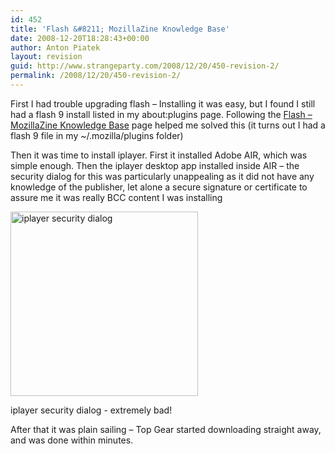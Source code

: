 ```yaml
---
id: 452
title: 'Flash &#8211; MozillaZine Knowledge Base'
date: 2008-12-20T18:28:43+00:00
author: Anton Piatek
layout: revision
guid: http://www.strangeparty.com/2008/12/20/450-revision-2/
permalink: /2008/12/20/450-revision-2/
---
```

First I had trouble upgrading flash &#8211; Installing it was easy, but I found I still had a flash 9 install listed in my about:plugins page. Following the [Flash &#8211; MozillaZine Knowledge Base](http://kb.mozillazine.org/Macromedia_Flash#Linux_and_Solaris) page helped me solved this (it turns out I had a flash 9 file in my ~/.mozilla/plugins folder)

Then it was time to install iplayer. First it installed Adobe AIR, which was simple enough. Then the iplayer desktop app installed inside AIR &#8211; the security dialog for this was particularly unappealing as it did not have any knowledge of the publisher, let alone a secure signature or certificate to assure me it was really BCC content I was installing

<div id="attachment_449" style="width: 310px" class="wp-caption alignnone">
  <img aria-describedby="caption-attachment-449" class="size-medium wp-image-449" title="iplayer security dialog" src="http://www.strangeparty.com/wordpress/uploads/2008/12/iplayer_install-300x295.jpg" alt="iplayer security dialog" width="300" height="295" />
  
  <p id="caption-attachment-449" class="wp-caption-text">
    iplayer security dialog - extremely bad!
  </p>
</div>

After that it was plain sailing &#8211; Top Gear started downloading straight away, and was done within minutes.